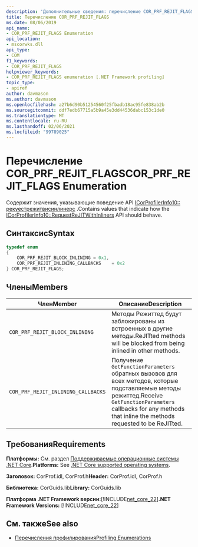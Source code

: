 ```yaml
---
description: 'Дополнительные сведения: перечисление COR_PRF_REJIT_FLAGS'
title: Перечисление COR_PRF_REJIT_FLAGS
ms.date: 08/06/2019
api_name:
- COR_PRF_REJIT_FLAGS Enumeration
api_location:
- mscorwks.dll
api_type:
- COM
f1_keywords:
- COR_PRF_REJIT_FLAGS
helpviewer_keywords:
- COR_PRF_REJIT_FLAGS enumeration [.NET Framework profiling]
topic_type:
- apiref
author: davmason
ms.author: davmason
ms.openlocfilehash: a27b6d90b51254560f25fbadb18ac95fe838ab2b
ms.sourcegitcommit: ddf7edb67715a5b9a45e3dd44536dabc153c1de0
ms.translationtype: MT
ms.contentlocale: ru-RU
ms.lasthandoff: 02/06/2021
ms.locfileid: "99789025"
---
```

# <a name="cor_prf_rejit_flags-enumeration"></a><span data-ttu-id="867be-103">Перечисление COR_PRF_REJIT_FLAGS</span><span class="sxs-lookup"><span data-stu-id="867be-103">COR_PRF_REJIT_FLAGS Enumeration</span></span>

<span data-ttu-id="867be-104">Содержит значения, указывающие поведение API [ICorProfilerInfo10:: рекуестрежитвисинлинерс](icorprofilerinfo10-requestrejitwithinliners-method.md) .</span><span class="sxs-lookup"><span data-stu-id="867be-104">Contains values that indicate how the [ICorProfilerInfo10::RequestReJITWithInliners](icorprofilerinfo10-requestrejitwithinliners-method.md) API should behave.</span></span>  
  
## <a name="syntax"></a><span data-ttu-id="867be-105">Синтаксис</span><span class="sxs-lookup"><span data-stu-id="867be-105">Syntax</span></span>  
  
```cpp  
typedef enum  
{
    COR_PRF_REJIT_BLOCK_INLINING = 0x1,
    COR_PRF_REJIT_INLINING_CALLBACKS    = 0x2
} COR_PRF_REJIT_FLAGS;  
```  
  
## <a name="members"></a><span data-ttu-id="867be-106">Члены</span><span class="sxs-lookup"><span data-stu-id="867be-106">Members</span></span>  
  
|<span data-ttu-id="867be-107">Член</span><span class="sxs-lookup"><span data-stu-id="867be-107">Member</span></span>|<span data-ttu-id="867be-108">Описание</span><span class="sxs-lookup"><span data-stu-id="867be-108">Description</span></span>|  
|------------|-----------------|  
|`COR_PRF_REJIT_BLOCK_INLINING`| <span data-ttu-id="867be-109">Методы Режиттед будут заблокированы из встроенных в другие методы.</span><span class="sxs-lookup"><span data-stu-id="867be-109">ReJITted methods will be blocked from being inlined in other methods.</span></span> |  
|`COR_PRF_REJIT_INLINING_CALLBACKS`| <span data-ttu-id="867be-110">Получение `GetFunctionParameters` обратных вызовов для всех методов, которые подставляемые методы режиттед.</span><span class="sxs-lookup"><span data-stu-id="867be-110">Receive `GetFunctionParameters` callbacks for any methods that inline the methods requested to be ReJITted.</span></span> |  

## <a name="requirements"></a><span data-ttu-id="867be-111">Требования</span><span class="sxs-lookup"><span data-stu-id="867be-111">Requirements</span></span>  

 <span data-ttu-id="867be-112">**Платформы:** См. раздел [Поддерживаемые операционные системы .NET Core](../../../core/install/windows.md?pivots=os-windows).</span><span class="sxs-lookup"><span data-stu-id="867be-112">**Platforms:** See [.NET Core supported operating systems](../../../core/install/windows.md?pivots=os-windows).</span></span>  
  
 <span data-ttu-id="867be-113">**Заголовок:** CorProf.idl, CorProf.h</span><span class="sxs-lookup"><span data-stu-id="867be-113">**Header:** CorProf.idl, CorProf.h</span></span>  
  
 <span data-ttu-id="867be-114">**Библиотека:** CorGuids.lib</span><span class="sxs-lookup"><span data-stu-id="867be-114">**Library:** CorGuids.lib</span></span>  
  
 <span data-ttu-id="867be-115">**Платформа .NET Framework версии:**[!INCLUDE[net_core_22](../../../../includes/net-core-22-md.md)]</span><span class="sxs-lookup"><span data-stu-id="867be-115">**.NET Framework Versions:** [!INCLUDE[net_core_22](../../../../includes/net-core-22-md.md)]</span></span>
  
## <a name="see-also"></a><span data-ttu-id="867be-116">См. также</span><span class="sxs-lookup"><span data-stu-id="867be-116">See also</span></span>

- [<span data-ttu-id="867be-117">Перечисления профилирования</span><span class="sxs-lookup"><span data-stu-id="867be-117">Profiling Enumerations</span></span>](profiling-enumerations.md)
